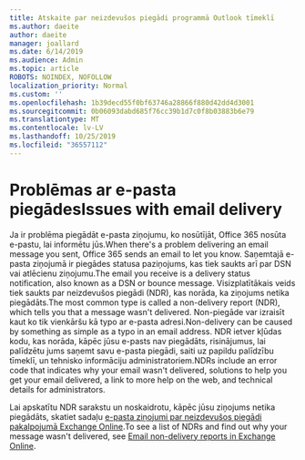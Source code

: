 ```yaml
---
title: Atskaite par neizdevušos piegādi programmā Outlook tīmeklī
ms.author: daeite
author: daeite
manager: joallard
ms.date: 6/14/2019
ms.audience: Admin
ms.topic: article
ROBOTS: NOINDEX, NOFOLLOW
localization_priority: Normal
ms.custom: ''
ms.openlocfilehash: 1b39decd55f0bf63746a28866f880d42dd4d3001
ms.sourcegitcommit: 0b06093dabd685f76cc39b1d7c0f8b03883b6e79
ms.translationtype: MT
ms.contentlocale: lv-LV
ms.lasthandoff: 10/25/2019
ms.locfileid: "36557112"
---
```

# <a name="issues-with-email-delivery"></a><span data-ttu-id="f8a68-102">Problēmas ar e-pasta piegādes</span><span class="sxs-lookup"><span data-stu-id="f8a68-102">Issues with email delivery</span></span>

<span data-ttu-id="f8a68-103">Ja ir problēma piegādāt e-pasta ziņojumu, ko nosūtījāt, Office 365 nosūta e-pastu, lai informētu jūs.</span><span class="sxs-lookup"><span data-stu-id="f8a68-103">When there's a problem delivering an email message you sent, Office 365 sends an email to let you know.</span></span> <span data-ttu-id="f8a68-104">Saņemtajā e-pasta ziņojumā ir piegādes statusa paziņojums, kas tiek saukts arī par DSN vai atlēcienu ziņojumu.</span><span class="sxs-lookup"><span data-stu-id="f8a68-104">The email you receive is a delivery status notification, also known as a DSN or bounce message.</span></span> <span data-ttu-id="f8a68-105">Visizplatītākais veids tiek saukts par neizdevušos piegādi (NDR), kas norāda, ka ziņojums netika piegādāts.</span><span class="sxs-lookup"><span data-stu-id="f8a68-105">The most common type is called a non-delivery report (NDR), which tells you that a message wasn't delivered.</span></span> <span data-ttu-id="f8a68-106">Non-piegāde var izraisīt kaut ko tik vienkāršu kā typo ar e-pasta adresi.</span><span class="sxs-lookup"><span data-stu-id="f8a68-106">Non-delivery can be caused by something as simple as a typo in an email address.</span></span> <span data-ttu-id="f8a68-107">NDR ietver kļūdas kodu, kas norāda, kāpēc jūsu e-pasts nav piegādāts, risinājumus, lai palīdzētu jums saņemt savu e-pasta piegādi, saiti uz papildu palīdzību tīmeklī, un tehnisko informāciju administratoriem.</span><span class="sxs-lookup"><span data-stu-id="f8a68-107">NDRs include an error code that indicates why your email wasn't delivered, solutions to help you get your email delivered, a link to more help on the web, and technical details for administrators.</span></span>

<span data-ttu-id="f8a68-108">Lai apskatītu NDR sarakstu un noskaidrotu, kāpēc jūsu ziņojums netika piegādāts, skatiet sadaļu [e-pasta ziņojumi par neizdevušos piegādi pakalpojumā Exchange Online](https://docs.microsoft.com/exchange/mail-flow-best-practices/non-delivery-reports-in-exchange-online/non-delivery-reports-in-exchange-online).</span><span class="sxs-lookup"><span data-stu-id="f8a68-108">To see a list of NDRs and find out why your message wasn't delivered, see [Email non-delivery reports in Exchange Online](https://docs.microsoft.com/exchange/mail-flow-best-practices/non-delivery-reports-in-exchange-online/non-delivery-reports-in-exchange-online).</span></span>